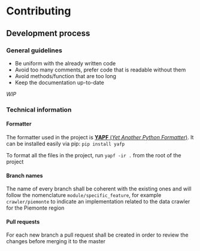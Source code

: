 # Contributing

## Development process

### General guidelines

* Be uniform with the already written code
* Avoid too many comments, prefer code that is readable without them
* Avoid methods/function that are too long
* Keep the documentation up-to-date

*WIP*

### Technical information

#### Formatter

The formatter used in the project is [**YAPF** (*Yet Another Python Formatter*)](https://github.com/google/yapf). It can be installed easily via pip: `pip install yafp`

To format all the files in the project, run `yapf -ir .` from the root of the project

#### Branch names

The name of every branch shall be coherent with the existing ones and will follow the nomenclature `module/specific_feature`, for example `crawler/piemonte` to indicate an implementation related to the data crawler for the Piemonte region

#### Pull requests

For each new branch a pull request shall be created in order to review the changes before merging it to the master